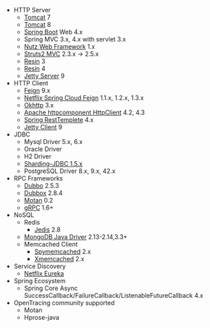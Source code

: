 * HTTP Server
  * [Tomcat](https://github.com/apache/tomcat) 7
  * [Tomcat](https://github.com/apache/tomcat) 8
  * [Spring Boot](https://github.com/spring-projects/spring-boot) Web 4.x
  * Spring MVC 3.x, 4.x with servlet 3.x
  * [Nutz Web Framework](https://github.com/nutzam/nutz)  1.x
  * [Struts2 MVC](http://struts.apache.org/)  2.3.x -> 2.5.x 
  * [Resin](http://www.caucho.com/resin-4.0/) 3
  * [Resin](http://www.caucho.com/resin-4.0/) 4
  * [Jetty Server](http://www.eclipse.org/jetty/) 9
* HTTP Client
  * [Feign](https://github.com/OpenFeign/feign) 9.x
  * [Netflix Spring Cloud Feign](https://github.com/spring-cloud/spring-cloud-netflix/tree/master/spring-cloud-starter-feign) 1.1.x, 1.2.x, 1.3.x
  * [Okhttp](https://github.com/square/okhttp) 3.x
  * [Apache httpcomponent HttpClient](http://hc.apache.org/) 4.2, 4.3
  * [Spring RestTemplete](https://github.com/spring-projects/spring-framework) 4.x
  * [Jetty Client](http://www.eclipse.org/jetty/) 9
* JDBC
  * Mysql Driver 5.x, 6.x
  * Oracle Driver
  * H2 Driver
  * [Sharding-JDBC 1.5.x](https://github.com/shardingjdbc/sharding-jdbc)
  * PostgreSQL Driver 8.x, 9.x, 42.x
* RPC Frameworks
  * [Dubbo](https://github.com/alibaba/dubbo) 2.5.3
  * [Dubbox](https://github.com/dangdangdotcom/dubbox) 2.8.4
  * [Motan](https://github.com/weibocom/motan) 0.2
  * [gRPC](https://github.com/grpc/grpc-java) 1.6+
* NoSQL
  * Redis
    * [Jedis](https://github.com/xetorthio/jedis) 2.8
  * [MongoDB Java Driver](https://github.com/mongodb/mongo-java-driver) 2.13-2.14,3.3+
  * Memcached Client
    * [Spymemcached](https://github.com/couchbase/spymemcached) 2.x
    * [Xmemcached](https://github.com/killme2008/xmemcached) 2.x
* Service Discovery
  * [Netflix Eureka](https://github.com/Netflix/eureka) 
* Spring Ecosystem
  * Spring Core Async SuccessCallback/FailureCallback/ListenableFutureCallback 4.x
* OpenTracing community supported
  * Motan
  * Hprose-java
